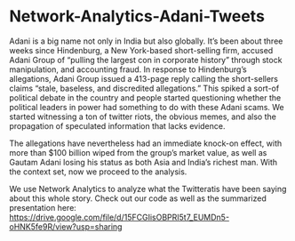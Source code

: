 # Network-Analytics-Adani-Tweets

Adani is a big name not only in India but also globally. It’s been about three weeks since Hindenburg, a New York-based short-selling firm, accused Adani Group of “pulling the largest con in corporate history” through stock manipulation, and accounting fraud. In response to Hindenburg’s allegations, Adani Group issued a 413-page reply calling the short-sellers claims “stale, baseless, and discredited allegations.” This spiked a sort-of political debate in the country and people started questioning whether the political leaders in power had something to do with these Adani scams. We started witnessing a ton of twitter riots, the obvious memes, and also the propagation of speculated information that lacks evidence.

The allegations have nevertheless had an immediate knock-on effect, with more than $100 billion wiped from the group’s market value, as well as Gautam Adani losing his status as both Asia and India’s richest man. With the context set, now we proceed to the analysis. 

We use Network Analytics to analyze what the Twitteratis have been saying about this whole story. Check out our code as well as the summarized presentation here: https://drive.google.com/file/d/15FCGIisOBPRI5t7_EUMDn5-oHNK5fe9R/view?usp=sharing 
